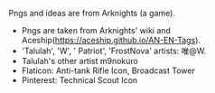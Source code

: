 Pngs and ideas are from Arknights (a game).
- Pngs are taken from Arknights' wiki and Aceship(https://aceship.github.io/AN-EN-Tags).
- 'Talulah', 'W', ' Patriot', 'FrostNova' artists: 唯@W.
- Talulah's other artist m9nokuro
- Flaticon: Anti-tank Rifle Icon, Broadcast Tower
- Pinterest: Technical Scout Icon
